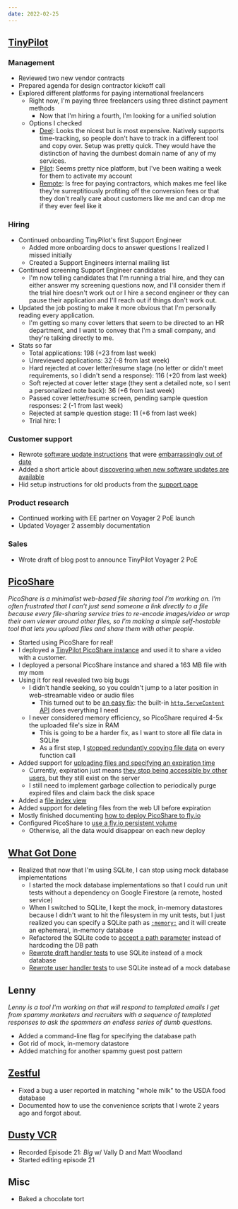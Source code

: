 ```yaml
---
date: 2022-02-25
---
```


## [TinyPilot](https://tinypilotkvm.com)

### Management

- Reviewed two new vendor contracts
- Prepared agenda for design contractor kickoff call
- Explored different platforms for paying international freelancers
  - Right now, I'm paying three freelancers using three distinct payment methods
    - Now that I'm hiring a fourth, I'm looking for a unified solution
  - Options I checked
    - [Deel](https://letsdeel.com): Looks the nicest but is most expensive. Natively supports time-tracking, so people don't have to track in a different tool and copy over. Setup was pretty quick. They would have the distinction of having the dumbest domain name of any of my services.
    - [Pilot](https://pilot.co): Seems pretty nice platform, but I've been waiting a week for them to activate my account
    - [Remote](https://remote.com): Is free for paying contractors, which makes me feel like they're surreptitiously profiting off the conversion fees or that they don't really care about customers like me and can drop me if they ever feel like it

### Hiring

- Continued onboarding TinyPilot's first Support Engineer
  - Added more onboarding docs to answer questions I realized I missed initially
  - Created a Support Engineers internal mailing list
- Continued screening Support Engineer candidates
  - I'm now telling candidates that I'm running a trial hire, and they can either answer my screening questions now, and I'll consider them if the trial hire doesn't work out or I hire a second engineer or they can pause their application and I'll reach out if things don't work out.
- Updated the job posting to make it more obvious that I'm personally reading every application.
  - I'm getting so many cover letters that seem to be directed to an HR department, and I want to convey that I'm a small company, and they're talking directly to me.
- Stats so far
  - Total applications: 198 (+23 from last week)
  - Unreviewed applications: 32 (-8 from last week)
  - Hard rejected at cover letter/resume stage (no letter or didn't meet requirements, so I didn't send a response): 116 (+20 from last week)
  - Soft rejected at cover letter stage (they sent a detailed note, so I sent a personalized note back): 36 (+6 from last week)
  - Passed cover letter/resume screen, pending sample question responses: 2 (-1 from last week)
  - Rejected at sample question stage: 11 (+6 from last week)
  - Trial hire: 1

### Customer support

- Rewrote [software update instructions](https://tinypilotkvm.com/faq/update) that were [embarrassingly out of date](BpLn.webp)
- Added a short article about [discovering when new software updates are available](https://tinypilotkvm.com/faq/discover-updates)
- Hid setup instructions for old products from the [support page](https://tinypilotkvm.com/instructions)

### Product research

- Continued working with EE partner on Voyager 2 PoE launch
- Updated Voyager 2 assembly documentation

### Sales

- Wrote draft of blog post to announce TinyPilot Voyager 2 PoE

## [PicoShare](https://pico.rocks)

_PicoShare is a minimalist web-based file sharing tool I’m working on. I’m often frustrated that I can’t just send someone a link directly to a file because every file-sharing service tries to re-encode images/video or wrap their own viewer around other files, so I’m making a simple self-hostable tool that lets you upload files and share them with other people._

- Started using PicoShare for real!
- I deployed a [TinyPilot PicoShare instance](https://github.com/tiny-pilot/picoshare-fly.io) and used it to share a video with a customer.
- I deployed a personal PicoShare instance and shared a 163 MB file with my mom
- Using it for real revealed two big bugs
  - I didn't handle seeking, so you couldn't jump to a later position in web-streamable video or audio files
    - This turned out to be [an easy fix](https://github.com/mtlynch/picoshare/pull/39/files): the built-in [`http.ServeContent` API](https://pkg.go.dev/net/http#ServeContent) does everything I need
  - I never considered memory efficiency, so PicoShare required 4-5x the uploaded file's size in RAM
    - This is going to be a harder fix, as I want to store all file data in SQLite
    - As a first step, I [stopped redundantly copying file data](https://github.com/mtlynch/picoshare/pull/40) on every function call
- Added support for [uploading files and specifying an expiration time](/2021-09-24/BpLn.webp)
  - Currently, expiration just means [they stop being accessible by other users](https://github.com/mtlynch/picoshare/blob/ffd387f3618593c6e375558548653250cae9c975/store/sqlite/sqlite.go#L107L108), but they still exist on the server
  - I still need to implement garbage collection to periodically purge expired files and claim back the disk space
- Added a [file index view](/2021-09-10/BpLn.webp)
- Added support for deleting files from the web UI before expiration
- Mostly finished documenting [how to deploy PicoShare to fly.io](https://github.com/mtlynch/picoshare/blob/ffd387f3618593c6e375558548653250cae9c975/docs/fly.io.md)
- Configured PicoShare to [use a fly.io persistent volume](https://github.com/mtlynch/picoshare/pull/26)
  - Otherwise, all the data would disappear on each new deploy

## [What Got Done](https://whatgotdone.com)

- Realized that now that I'm using SQLite, I can stop using mock database implementations
  - I started the mock database implementations so that I could run unit tests without a dependency on Google Firestore (a remote, hosted service)
  - When I switched to SQLite, I kept the mock, in-memory datastores because I didn't want to hit the filesystem in my unit tests, but I just realized you can specify a SQLite path as [`:memory:`](https://www.sqlite.org/inmemorydb.html) and it will create an ephemeral, in-memory database
  - Refactored the SQLite code to [accept a path parameter](https://github.com/mtlynch/whatgotdone/pull/795) instead of hardcoding the DB path
  - [Rewrote draft handler tests](https://github.com/mtlynch/whatgotdone/pull/796) to use SQLite instead of a mock database
  - [Rewrote user handler tests](https://github.com/mtlynch/whatgotdone/pull/797) to use SQLite instead of a mock database

## Lenny

_Lenny is a tool I'm working on that will respond to templated emails I get from spammy marketers and recruiters with a sequence of templated responses to ask the spammers an endless series of dumb questions._

- Added a command-line flag for specifying the database path
- Got rid of mock, in-memory datastore
- Added matching for another spammy guest post pattern

## [Zestful](https://zestfuldata.com)

- Fixed a bug a user reported in matching "whole milk" to the USDA food database
- Documented how to use the convenience scripts that I wrote 2 years ago and forgot about.

## [Dusty VCR](https://dustyvcr.com)

- Recorded Episode 21: _Big_ w/ Vally D and Matt Woodland
- Started editing episode 21

## Misc

- Baked a chocolate tort
